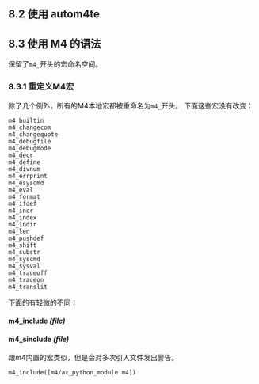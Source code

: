 ## 8.2 使用 autom4te

## 8.3 使用 M4 的语法
保留了`m4_`开头的宏命名空间。
### 8.3.1 重定义M4宏
除了几个例外，所有的M4本地宏都被重命名为`m4_`开头。
下面这些宏没有改变：

    m4_builtin
    m4_changecom
    m4_changequote
    m4_debugfile
    m4_debugmode
    m4_decr
    m4_define
    m4_divnum
    m4_errprint
    m4_esyscmd
    m4_eval
    m4_format
    m4_ifdef
    m4_incr
    m4_index
    m4_indir
    m4_len
    m4_pushdef
    m4_shift
    m4_substr
    m4_syscmd
    m4_sysval
    m4_traceoff
    m4_traceon
    m4_translit 

下面的有轻微的不同：
#### m4_include *(file)*
#### m4_sinclude *(file)*
跟m4内置的宏类似，但是会对多次引入文件发出警告。
```autoconf
m4_include([m4/ax_python_module.m4])
```

